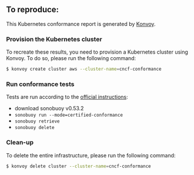 ## To reproduce:

This Kubernetes conformance report is generated by [Konvoy](https://docs.d2iq.com/ksphere/konvoy/).

### Provision the Kubernetes cluster

To recreate these results, you need to provision a Kubernetes cluster using Konvoy.
To do so, please run the following command:

```bash
$ konvoy create cluster aws --cluster-name=cncf-conformance
```

### Run conformance tests

Tests are run according to the [official instructions](https://github.com/cncf/k8s-conformance/blob/master/instructions.md):
* download sonobuoy v0.53.2
* `sonobuoy run --mode=certified-conformance`
* `sonobuoy retrieve`
* `sonobuoy delete`

### Clean-up

To delete the entire infrastructure, please run the following command:

```bash
$ konvoy delete cluster --cluster-name=cncf-conformance
```
